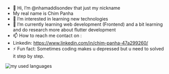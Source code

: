 - 👋 Hi, I’m @nhamaddisondev that just my nickname
- My real name is Chim Panha
- 👀 I’m interested in learning new technologies 
- 🌱 I’m currently learning web development (Frontend) and a bit learning and do research more about flutter development 
- 📫 How to reach me contact on :
- Linkedin: https://www.linkedin.com/in/chim-panha-47a299260/
- ⚡ Fun fact: Sometimes coding makes u depressed but u need to solved it step by step.

<img alt="my used languages" src = "https://github-readme-stats.vercel.app/api/top-langs/?username=nhamaddisondev&layout=compact">
